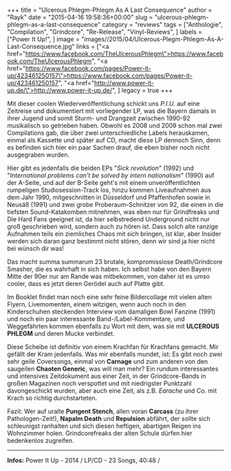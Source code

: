 +++
title = "Ulcerous Phlegm-Phlegm As A Last Consequence"
author = "Rayk"
date = "2015-04-16 19:58:36+00:00"
slug = "ulcerous-phlegm-phlegm-as-a-last-consequence"
category = "reviews"
tags = ["Anthologie", "Compilation", "Grindcore", "Re-Release", "Vinyl-Reviews", ]
labels = ["Power It Up!", ]
image = "images//2015/04/Ulcerous-Plegm-Phlegm-As-A-Last-Consequence.jpg"
links = ["<a href=\"https://www.facebook.com/TheUlcerousPhlegm\">https://www.facebook.com/TheUlcerousPhlegm</a>", "<a href=\"https://www.facebook.com/pages/Power-it-up/423461250157\">https://www.facebook.com/pages/Power-it-up/423461250157</a>", "<a href=\"http://www.power-it-up.de/\">http://www.power-it-up.de/</a>", ]
legacy = true
+++

Mit dieser coolen Wiederveröffentlichung schickt uns _P.I.U._ auf eine Zeitreise und dokumentiert mit vorliegender LP, was die Bayern damals in ihrer Jugend und somit Sturm- und Drangzeit zwischen 1990-92 musikalisch so getrieben haben. Obwohl es 2008 und 2009 schon mal zwei Compilations gab, die über zwei unterschiedliche Labels herauskamen, einmal als Kassette und später auf CD, macht diese LP dennoch Sinn, denn es befinden sich hier ein paar Sachen drauf, die eben bisher noch nicht ausgegraben wurden.

Hier gibt es jedenfalls die beiden EPs "_Sick revolution_" (1992) und "_International problems can't be solved by intern nationalism_" (1990) auf der A-Seite, und auf der B-Seite geht's mit einem unveröffentlichten rumpeligen Studiosession-Track los, hinzu kommen Liveaufnahmen aus dem Jahr 1990, mitgeschnitten in Düsseldorf und Pfaffenhofen sowie in Neusäß (1991) und zwei grobe Proberaum-Schnitzer von 92, die einen in die tiefsten Sound-Katakomben mitnehmen, was eben nur für Grindfreaks und Die Hard Fans geeignet ist, da hier selbstredend Underground nicht nur groß geschrieben wird, sondern auch zu hören ist. Dass solch alte ranzige Aufnahmen teils ein ziemliches Chaos mit sich bringen, ist klar, aber Insider werden sich daran ganz bestimmt nicht stören, denn wir sind ja hier nicht bei wünsch dir was!

Das macht summa summarum 23 brutale, kompromisslose Death/Grindcore Smasher, die es wahrhaft in sich haben. Ich selbst habe von den Bayern Mitte der 90er nur am Rande was mitbekommen, von daher ist es umso cooler, dass es jetzt deren Gerödel auch auf Platte gibt.

Im Booklet findet man noch eine sehr feine Bildercollage mit vielen alten Flyern, Livemomenten, einem witzigen, wenn auch noch in den Kinderschuhen steckenden Interview vom damaligen Bowl Fanzine (1991) und noch ein paar interessante Band-/Label-Kommentare, und Weggefährten kommen ebenfalls zu Wort mit dem, was sie mit **ULCEROUS PHLEGM** und deren Mucke verbindet.

Diese Scheibe ist definitiv von einem Krachfan für Krachfans gemacht. Mir gefällt der Kram jedenfalls. Was mir ebenfalls mundet, ist: Es gibt noch zwei sehr geile Coversongs, einmal von **Carnage** und zum anderen von den saugeilen **Chaoten Generic**, was will man mehr? Ein rundum interessantes und intensives Zeitdokument aus einer Zeit, in der Grindcore-Bands in großen Magazinen noch verspottet und mit niedrigster Punktzahl davongeschickt wurden, aber auch eine Zeit, als z.B. _Earache_ und Co. mit Krach so richtig durchstarteten.

Fazit: Wer auf uralte **Pungent Stench**, allen voran **Carcass** (zu ihrer Pathologen-Zeit!), **Napalm Death** und **Repulsion** abfährt, der sollte sich schleunigst ranhalten und sich diesen heftigen, abartigen Reigen ins Wohnzimmer holen. Grindcorefreaks der alten Schule dürfen hier bedenkenlos zugreifen.



---
**Infos:**
Power It Up - 2014 / 
LP/CD - 23 Songs, 40:48 / 
